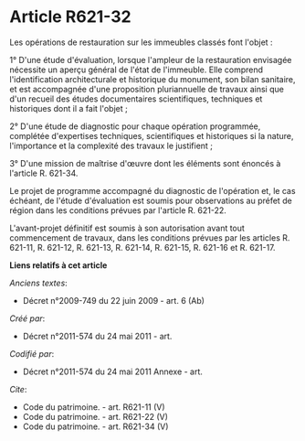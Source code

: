 # Article R621-32

Les opérations de restauration sur les immeubles classés font l'objet :

1° D'une étude d'évaluation, lorsque l'ampleur de la restauration envisagée nécessite un aperçu général de l'état de
l'immeuble. Elle comprend l'identification architecturale et historique du monument, son bilan sanitaire, et est accompagnée
d'une proposition pluriannuelle de travaux ainsi que d'un recueil des études documentaires scientifiques, techniques et
historiques dont il a fait l'objet ;

2° D'une étude de diagnostic pour chaque opération programmée, complétée d'expertises techniques, scientifiques et
historiques si la nature, l'importance et la complexité des travaux le justifient ;

3° D'une mission de maîtrise d'œuvre dont les éléments sont énoncés à l'article R. 621-34.

Le projet de programme accompagné du diagnostic de l'opération et, le cas échéant, de l'étude d'évaluation est soumis pour
observations au préfet de région dans les conditions prévues par l'article R. 621-22.

L'avant-projet définitif est soumis à son autorisation avant tout commencement de travaux, dans les conditions prévues par
les articles R. 621-11, R. 621-12, R. 621-13, R. 621-14, R. 621-15, R. 621-16 et R. 621-17.

**Liens relatifs à cet article**

_Anciens textes_:

  - Décret n°2009-749 du 22 juin 2009 - art. 6 (Ab)

_Créé par_:

  - Décret n°2011-574 du 24 mai 2011  - art.

_Codifié par_:

  - Décret n°2011-574 du 24 mai 2011 Annexe - art.

_Cite_:

  - Code du patrimoine. - art. R621-11 (V)
  - Code du patrimoine. - art. R621-22 (V)
  - Code du patrimoine. - art. R621-34 (V)
